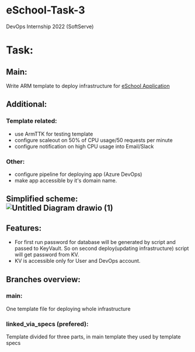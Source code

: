 # eSchool-Task-3
DevOps Internship 2022 (SoftServe) <br />
# Task:  <br />
## **Main**: 
Write ARM template to deploy infrastructure for [eSchool Application](https://github.com/Mit0k/eSchool) <br />
## **Additional**:
### Template related:
- use ArmTTK for testing template
- configure scaleout on 50% of CPU usage/50 requests per minute
- configure notification on high CPU usage into Email/Slack
### Other:
- configure pipeline for deploying app (Azure DevOps)
- make app accessible by it's domain name.
## Simplified scheme:<br /> ![Untitled Diagram drawio (1)](https://user-images.githubusercontent.com/28260968/168128928-ad9b30fc-f26a-4c05-9358-5643ef314371.png)

## Features:
- For first run password for database will be generated by script and passed to KeyVault. So on second deploy(updating infrastructure) script will get password from KV.
- KV is accessible only for User and DevOps account.
## Branches overview:
### main:
One template file for deploying whole infrastructure
### linked_via_specs (prefered):
Template divided for three parts, in main template they used by template specs
